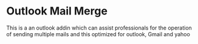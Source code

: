 # Outlook Mail Merge
This is a an outlook addin which can assist professionals for the operation of sending multiple mails and this optimized for outlook, Gmail and yahoo 
